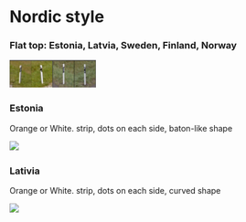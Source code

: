 # Nordic style



### Flat top: Estonia, Latvia, Sweden, Finland, Norway

<img src="bollard-fi.png" width="30%" />


### Estonia
Orange or White. strip, dots on each side, baton-like shape

<img src="https://images.squarespace-cdn.com/content/v1/60f6054f4e76b03092956de8/b64c6e1e-b32e-4076-bc1a-27f562a2adf7/Estonian+bollards.png" style="width: 40%;" />

### Lativia
Orange or White. strip, dots on each side, curved shape

<img src="https://images.squarespace-cdn.com/content/v1/60f6054f4e76b03092956de8/bf719397-0102-4e8a-9512-f82a1d3c6678/Bollard.png" style="width: 40%;" />
